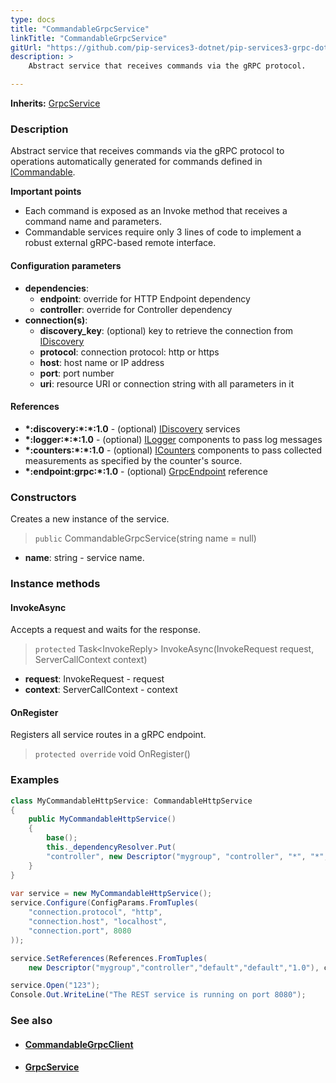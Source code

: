 ```yaml
---
type: docs
title: "CommandableGrpcService"
linkTitle: "CommandableGrpcService"
gitUrl: "https://github.com/pip-services3-dotnet/pip-services3-grpc-dotnet"
description: > 
    Abstract service that receives commands via the gRPC protocol.

---
```


**Inherits:** [GrpcService](../../services/grpc_service)


### Description

Abstract service that receives commands via the gRPC protocol
to operations automatically generated for commands defined in [ICommandable](../../../commons/commands/icommandable).

**Important points**

- Each command is exposed as an Invoke method that receives a command name and parameters.
- Commandable services require only 3 lines of code to implement a robust external
gRPC-based remote interface.

#### Configuration parameters

- **dependencies**:    
    - **endpoint**: override for HTTP Endpoint dependency    
    - **controller**: override for Controller dependency    
- **connection(s)**:    
    - **discovery_key**: (optional) key to retrieve the connection from [IDiscovery](../../../components/connect/idiscovery)    
    - **protocol**: connection protocol: http or https    
    - **host**: host name or IP address    
    - **port**: port number    
    - **uri**: resource URI or connection string with all parameters in it    

#### References
- **\*:discovery:\*:\*:1.0** - (optional) [IDiscovery](../../../components/connect/idiscovery) services
- **\*:logger:\*:\*:1.0** - (optional) [ILogger](../../../components/log/ilogger) components to pass log messages
- **\*:counters:\*:\*:1.0** - (optional) [ICounters](../../../components/count/icounters) components to pass collected measurements as specified by the counter's source.
- **\*:endpoint:grpc:*:1.0** - (optional) [GrpcEndpoint](../grpc_endpoint) reference

### Constructors

Creates a new instance of the service.

> `public` CommandableGrpcService(string name = null)

- **name**: string - service name.


### Instance methods

#### InvokeAsync
Accepts a request and waits for the response.

> `protected` Task\<InvokeReply\> InvokeAsync(InvokeRequest request, ServerCallContext context)

- **request**: InvokeRequest - request
- **context**: ServerCallContext - context

#### OnRegister
Registers all service routes in a gRPC endpoint.

> `protected override` void OnRegister()


### Examples

```cs
class MyCommandableHttpService: CommandableHttpService 
{
    public MyCommandableHttpService()
    {
        base();
        this._dependencyResolver.Put(
        "controller", new Descriptor("mygroup", "controller", "*", "*", "1.0") );
    }
}
 
var service = new MyCommandableHttpService();
service.Configure(ConfigParams.FromTuples(
    "connection.protocol", "http",
    "connection.host", "localhost",
    "connection.port", 8080 
));

service.SetReferences(References.FromTuples(
    new Descriptor("mygroup","controller","default","default","1.0"), controller ));

service.Open("123");
Console.Out.WriteLine("The REST service is running on port 8080");
```


### See also
- #### [CommandableGrpcClient](../../clients/commandable_grpc_client)
- #### [GrpcService](../grpc_service)

 
